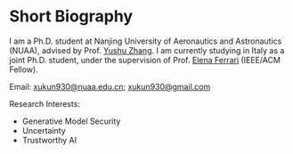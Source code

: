 
# Short Biography

I am a Ph.D. student at Nanjing University of Aeronautics and Astronautics (NUAA), advised by Prof. [Yushu Zhang](http://yushuzhang.cn/). I am currently studying in Italy as a joint Ph.D. student, under the supervision of Prof. [Elena Ferrari](https://dawsec.dicom.uninsubria.it/elena.ferrari/) (IEEE/ACM Fellow).

Email: xukun930@nuaa.edu.cn; xukun930@gmail.com

Research Interests:

* Generative Model Security
* Uncertainty
* Trustworthy AI
